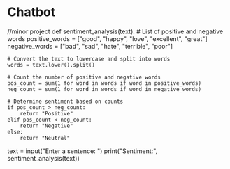 # Chatbot
//minor project
def sentiment_analysis(text):
    # List of positive and negative words
    positive_words = ["good", "happy", "love", "excellent", "great"]
    negative_words = ["bad", "sad", "hate", "terrible", "poor"]

    # Convert the text to lowercase and split into words
    words = text.lower().split()
    
    # Count the number of positive and negative words
    pos_count = sum(1 for word in words if word in positive_words)
    neg_count = sum(1 for word in words if word in negative_words)
    
    # Determine sentiment based on counts
    if pos_count > neg_count:
        return "Positive"
    elif pos_count < neg_count:
        return "Negative"
    else:
        return "Neutral"

text = input("Enter a sentence: ")
print("Sentiment:", sentiment_analysis(text))


